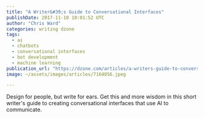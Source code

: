 ```yaml
---
title: "A Writer&#39;s Guide to Conversational Interfaces"
publishDate: 2017-11-10 10:01:52 UTC
author: "Chris Ward"
categories: writing dzone
tags:
  - ai
  - chatbots
  - conversational interfaces
  - bot development
  - machine learning
publication_url: "https://dzone.com/articles/a-writers-guide-to-conversational-interfaces"
image: ~/assets/images/articles/7164056.jpeg

---
```

Design for people, but write for ears. Get this and more wisdom in this short writer's guide to creating conversational interfaces that use AI to communicate.

